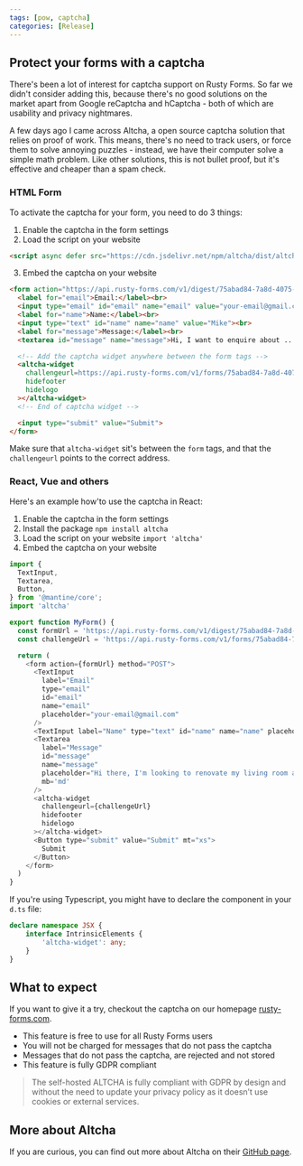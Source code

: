 ```yaml
---
tags: [pow, captcha]
categories: [Release]
---
```


## Protect your forms with a captcha

There's been a lot of interest for captcha support on Rusty Forms. So far we didn't consider adding this, because there's no good solutions on the market apart from Google reCaptcha and hCaptcha - both of which are usability and privacy nightmares.

A few days ago I came across Altcha, a open source captcha solution that relies on proof of work. This means, there's no need to track users, or force them to solve annoying puzzles - instead, we have their computer solve a simple math problem. Like other solutions, this is not bullet proof, but it's effective and cheaper than a spam check.

### HTML Form

To activate the captcha for your form, you need to do 3 things:

1. Enable the captcha in the form settings
2. Load the script on your website


```html
<script async defer src="https://cdn.jsdelivr.net/npm/altcha/dist/altcha.min.js" type="module"></script>
```

3. Embed the captcha on your website

```html
<form action="https://api.rusty-forms.com/v1/digest/75abad84-7a8d-4075-b18f-cd35954b9df6" method="POST">
  <label for="email">Email:</label><br>
  <input type="email" id="email" name="email" value="your-email@gmail.com"><br>
  <label for="name">Name:</label><br>
  <input type="text" id="name" name="name" value="Mike"><br>
  <label for="message">Message:</label><br>
  <textarea id="message" name="message">Hi, I want to enquire about ....</textarea><br>

  <!-- Add the captcha widget anywhere between the form tags -->
  <altcha-widget
    challengeurl=https://api.rusty-forms.com/v1/forms/75abad84-7a8d-4075-b18f-cd35954b9df6/challenge/altcha
    hidefooter
    hidelogo
  ></altcha-widget>
  <!-- End of captcha widget -->

  <input type="submit" value="Submit">
</form>
```

Make sure that `altcha-widget` sit's between the `form` tags, and that the `challengeurl` points to the correct address.

### React, Vue and others

Here's an example how'to use the captcha in React:

1. Enable the captcha in the form settings
2. Install the package `npm install altcha`
3. Load the script on your website `import 'altcha'`
4. Embed the captcha on your website


```javascript
import {
  TextInput,
  Textarea,
  Button,
} from '@mantine/core';
import 'altcha'

export function MyForm() {
  const formUrl = 'https://api.rusty-forms.com/v1/digest/75abad84-7a8d-4075-b18f-cd35954b9df6'
  const challengeUrl = 'https://api.rusty-forms.com/v1/forms/75abad84-7a8d-4075-b18f-cd35954b9df6/challenge/altcha'

  return (
    <form action={formUrl} method="POST">
      <TextInput
        label="Email"
        type="email"
        id="email"
        name="email"
        placeholder="your-email@gmail.com"
      />
      <TextInput label="Name" type="text" id="name" name="name" placeholder="Mike" />
      <Textarea
        label="Message"
        id="message"
        name="message"
        placeholder="Hi there, I'm looking to renovate my living room and was told you're the person to contact. Let's have a call to discuss."
        mb='md'
      />
      <altcha-widget
        challengeurl={challengeUrl}
        hidefooter
        hidelogo
      ></altcha-widget>
      <Button type="submit" value="Submit" mt="xs">
        Submit
      </Button>
    </form>
  )
}
```

If you're using Typescript, you might have to declare the component in your `d.ts` file:

```ts
declare namespace JSX {
    interface IntrinsicElements {
        'altcha-widget': any;
    }
}
```

## What to expect

If you want to give it a try, checkout the captcha on our homepage [rusty-forms.com](https://rusty-forms.com).

- This feature is free to use for all Rusty Forms users
- You will not be charged for messages that do not pass the captcha
- Messages that do not pass the captcha, are rejected and not stored
- This feature is fully GDPR compliant

> The self-hosted ALTCHA is fully compliant with GDPR by design and without the need to update your privacy policy as it doesn’t use cookies or external services.

## More about Altcha

If you are curious, you can find out more about Altcha on their [GitHub page](https://github.com/altcha-org/altcha).